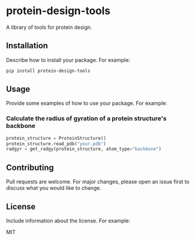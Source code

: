 # protein-design-tools

A library of tools for protein design.

## Installation

Describe how to install your package. For example:

```bash
pip install protein-design-tools
```

## Usage
Provide some examples of how to use your package. For example:

### Calculate the radius of gyration of a protein structure's backbone

```python
protein_structure = ProteinStructure()
protein_structure.read_pdb("your.pdb")
radgyr = get_radgy(protein_structure, atom_type="backbone")

```

## Contributing
Pull requests are welcome. For major changes, please open an issue first to discuss what you would like to change.

## License
Include information about the license. For example:

MIT
